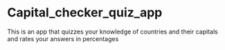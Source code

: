# Capital_checker_quiz_app
This is an app that quizzes your knowledge of countries and their capitals and rates your answers in percentages
